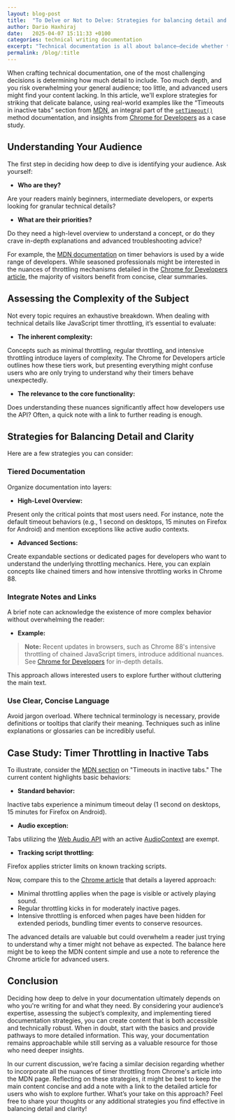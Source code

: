 ```yaml
---
layout: blog-post
title:  "To Delve or Not to Delve: Strategies for balancing detail and clarity in documentation"
author: Dario Haxhiraj
date:   2025-04-07 15:11:33 +0100
categories: technical writing documentation
excerpt: "Technical documentation is all about balance—decide whether to dive into every nuance or keep things concise."
permalink: /blog/:title
---
```




When crafting technical documentation, one of the most challenging decisions is determining how much detail to include. Too much depth, and you risk overwhelming your general audience; too little, and advanced users might find your content lacking. In this article, we'll explore strategies for striking that delicate balance, using real-world examples like the “Timeouts in inactive tabs” section from [MDN](https://developer.mozilla.org/en-US/), an integral part of the [`setTimeout()`](https://developer.mozilla.org/en-US/docs/Web/API/Window/setTimeout) method documentation, and insights from [Chrome for Developers](https://developer.chrome.com/) as a case study.

## Understanding Your Audience

The first step in deciding how deep to dive is identifying your audience. Ask yourself:

- **Who are they?** 

Are your readers mainly beginners, intermediate developers, or experts looking for granular technical details?

- **What are their priorities?** 

Do they need a high-level overview to understand a concept, or do they crave in-depth explanations and advanced troubleshooting advice?

For example, the [MDN documentation](https://developer.mozilla.org/en-US/docs/Web/API/Window/setTimeout#:~:text=Timeouts%20in%20inactive%20tabs) on timer behaviors is used by a wide range of developers. While seasoned professionals might be interested in the nuances of throttling mechanisms detailed in the [Chrome for Developers article](https://developer.chrome.com/blog/timer-throttling-in-chrome-88#terminology), the majority of visitors benefit from concise, clear summaries.

## Assessing the Complexity of the Subject

Not every topic requires an exhaustive breakdown. When dealing with technical details like JavaScript timer throttling, it’s essential to evaluate:

- **The inherent complexity:** 

Concepts such as minimal throttling, regular throttling, and intensive throttling introduce layers of complexity. The Chrome for Developers article outlines how these tiers work, but presenting everything might confuse users who are only trying to understand why their timers behave unexpectedly.

- **The relevance to the core functionality:** 

Does understanding these nuances significantly affect how developers use the API? Often, a quick note with a link to further reading is enough.

## Strategies for Balancing Detail and Clarity

Here are a few strategies you can consider:

### Tiered Documentation

Organize documentation into layers:

- **High-Level Overview:** 

Present only the critical points that most users need. For instance, note the default timeout behaviors (e.g., 1 second on desktops, 15 minutes on Firefox for Android) and mention exceptions like active audio contexts.

- **Advanced Sections:** 

Create expandable sections or dedicated pages for developers who want to understand the underlying throttling mechanics. Here, you can explain concepts like chained timers and how intensive throttling works in Chrome 88.

### Integrate Notes and Links

A brief note can acknowledge the existence of more complex behavior without overwhelming the reader:

- **Example:**

> **Note:** Recent updates in browsers, such as Chrome 88's intensive throttling of chained JavaScript timers, introduce additional nuances. See [Chrome for Developers](https://developer.chrome.com/blog/timer-throttling-in-chrome-88#terminology) for in-depth details.

This approach allows interested users to explore further without cluttering the main text.

### Use Clear, Concise Language

Avoid jargon overload. Where technical terminology is necessary, provide definitions or tooltips that clarify their meaning. Techniques such as inline explanations or glossaries can be incredibly useful.

## Case Study: Timer Throttling in Inactive Tabs

To illustrate, consider the [MDN section](https://developer.mozilla.org/en-US/docs/Web/API/Window/setTimeout#:~:text=Timeouts%20in%20inactive%20tabs) on "Timeouts in inactive tabs." The current content highlights basic behaviors:

- **Standard behavior:** 

Inactive tabs experience a minimum timeout delay (1 second on desktops, 15 minutes for Firefox on Android).

- **Audio exception:**

Tabs utilizing the [Web Audio API](https://developer.mozilla.org/en-US/docs/Web/API/Web_Audio_API) with an active [AudioContext](https://developer.mozilla.org/en-US/docs/Web/API/AudioContext) are exempt.

- **Tracking script throttling:**

Firefox applies stricter limits on known tracking scripts.

Now, compare this to the [Chrome article](https://developer.chrome.com/blog/timer-throttling-in-chrome-88#terminology) that details a layered approach:

- Minimal throttling applies when the page is visible or actively playing sound.
- Regular throttling kicks in for moderately inactive pages.
- Intensive throttling is enforced when pages have been hidden for extended periods, bundling timer events to conserve resources.

The advanced details are valuable but could overwhelm a reader just trying to understand why a timer might not behave as expected. The balance here might be to keep the MDN content simple and use a note to reference the Chrome article for advanced users.

## Conclusion

Deciding how deep to delve in your documentation ultimately depends on who you're writing for and what they need. By considering your audience’s expertise, assessing the subject’s complexity, and implementing tiered documentation strategies, you can create content that is both accessible and technically robust.
When in doubt, start with the basics and provide pathways to more detailed information. This way, your documentation remains approachable while still serving as a valuable resource for those who need deeper insights.

In our current discussion, we’re facing a similar decision regarding whether to incorporate all the nuances of timer throttling from Chrome's article into the MDN page. Reflecting on these strategies, it might be best to keep the main content concise and add a note with a link to the detailed article for users who wish to explore further.
What’s your take on this approach? Feel free to share your thoughts or any additional strategies you find effective in balancing detail and clarity!

